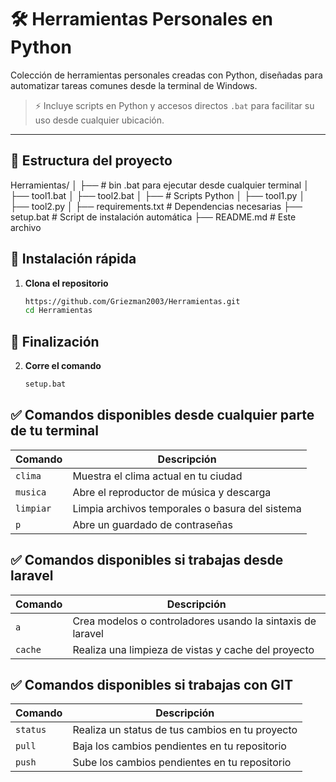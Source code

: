 # 🛠️ Herramientas Personales en Python

Colección de herramientas personales creadas con Python, diseñadas para automatizar tareas comunes desde la terminal de Windows. 

> ⚡ Incluye scripts en Python y accesos directos `.bat` para facilitar su uso desde cualquier ubicación.

---

## 📁 Estructura del proyecto

Herramientas/
│
├── # bin .bat para ejecutar desde cualquier terminal
│ ├── tool1.bat
│ ├── tool2.bat
│
├── # Scripts Python 
│ ├── tool1.py
│ ├── tool2.py
│
├── requirements.txt # Dependencias necesarias
├── setup.bat # Script de instalación automática
├── README.md # Este archivo

## 🚀 Instalación rápida

1. **Clona el repositorio**
   ```bash
   https://github.com/Griezman2003/Herramientas.git
   cd Herramientas


## 🚀 Finalización

2. **Corre el comando**
   ```bash
   setup.bat


## ✅ Comandos disponibles desde cualquier parte de tu terminal

| Comando   | Descripción                                |
|-----------|--------------------------------------------|
| `clima`   | Muestra el clima actual en tu ciudad       |
| `musica`  | Abre el reproductor de música y descarga              |
| `limpiar` | Limpia archivos temporales o basura del sistema |
| `p`  | Abre un guardado de contraseñas               |


## ✅ Comandos disponibles si trabajas desde laravel

| Comando   | Descripción                                |
|-----------|--------------------------------------------|
| `a`   | Crea modelos o controladores usando la sintaxis de laravel     |
| `cache`  | Realiza una limpieza de vistas y cache del proyecto              |


## ✅ Comandos disponibles si trabajas con GIT

| Comando   | Descripción                                |
|-----------|--------------------------------------------|
| `status`   | Realiza un status de tus cambios en tu proyecto       |
| `pull`  | Baja los cambios pendientes en tu repositorio              |
| `push`  | Sube los cambios pendientes en tu repositorio              |